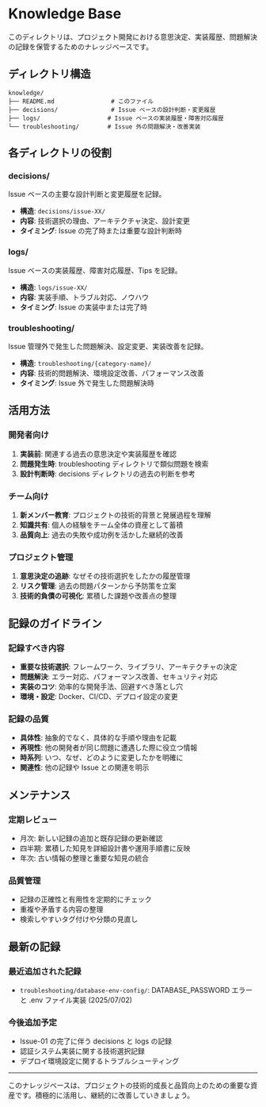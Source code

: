 # Knowledge Base

このディレクトリは、プロジェクト開発における意思決定、実装履歴、問題解決の記録を保管するためのナレッジベースです。

## ディレクトリ構造

```
knowledge/
├── README.md                # このファイル
├── decisions/               # Issue ベースの設計判断・変更履歴
├── logs/                   # Issue ベースの実装履歴・障害対応履歴
└── troubleshooting/        # Issue 外の問題解決・改善実装
```

## 各ディレクトリの役割

### decisions/
Issue ベースの主要な設計判断と変更履歴を記録。

- **構造**: `decisions/issue-XX/`
- **内容**: 技術選択の理由、アーキテクチャ決定、設計変更
- **タイミング**: Issue の完了時または重要な設計判断時

### logs/
Issue ベースの実装履歴、障害対応履歴、Tips を記録。

- **構造**: `logs/issue-XX/`
- **内容**: 実装手順、トラブル対応、ノウハウ
- **タイミング**: Issue の実装中または完了時

### troubleshooting/
Issue 管理外で発生した問題解決、設定変更、実装改善を記録。

- **構造**: `troubleshooting/{category-name}/`
- **内容**: 技術的問題解決、環境設定改善、パフォーマンス改善
- **タイミング**: Issue 外で発生した問題解決時

## 活用方法

### 開発者向け
1. **実装前**: 関連する過去の意思決定や実装履歴を確認
2. **問題発生時**: troubleshooting ディレクトリで類似問題を検索
3. **設計判断時**: decisions ディレクトリの過去の判断を参考

### チーム向け
1. **新メンバー教育**: プロジェクトの技術的背景と発展過程を理解
2. **知識共有**: 個人の経験をチーム全体の資産として蓄積
3. **品質向上**: 過去の失敗や成功例を活かした継続的改善

### プロジェクト管理
1. **意思決定の追跡**: なぜその技術選択をしたかの履歴管理
2. **リスク管理**: 過去の問題パターンから予防策を立案
3. **技術的負債の可視化**: 累積した課題や改善点の整理

## 記録のガイドライン

### 記録すべき内容
- **重要な技術選択**: フレームワーク、ライブラリ、アーキテクチャの決定
- **問題解決**: エラー対応、パフォーマンス改善、セキュリティ対応
- **実装のコツ**: 効率的な開発手法、回避すべき落とし穴
- **環境・設定**: Docker、CI/CD、デプロイ設定の変更

### 記録の品質
- **具体性**: 抽象的でなく、具体的な手順や理由を記載
- **再現性**: 他の開発者が同じ問題に遭遇した際に役立つ情報
- **時系列**: いつ、なぜ、どのように変更したかを明確に
- **関連性**: 他の記録や Issue との関連を明示

## メンテナンス

### 定期レビュー
- 月次: 新しい記録の追加と既存記録の更新確認
- 四半期: 累積した知見を詳細設計書や運用手順書に反映
- 年次: 古い情報の整理と重要な知見の統合

### 品質管理
- 記録の正確性と有用性を定期的にチェック
- 重複や矛盾する内容の整理
- 検索しやすいタグ付けや分類の見直し

## 最新の記録

### 最近追加された記録
- `troubleshooting/database-env-config/`: DATABASE_PASSWORD エラーと .env ファイル実装 (2025/07/02)

### 今後追加予定
- Issue-01 の完了に伴う decisions と logs の記録
- 認証システム実装に関する技術選択記録
- デプロイ環境設定に関するトラブルシューティング

---

このナレッジベースは、プロジェクトの技術的成長と品質向上のための重要な資産です。積極的に活用し、継続的に改善していきましょう。
